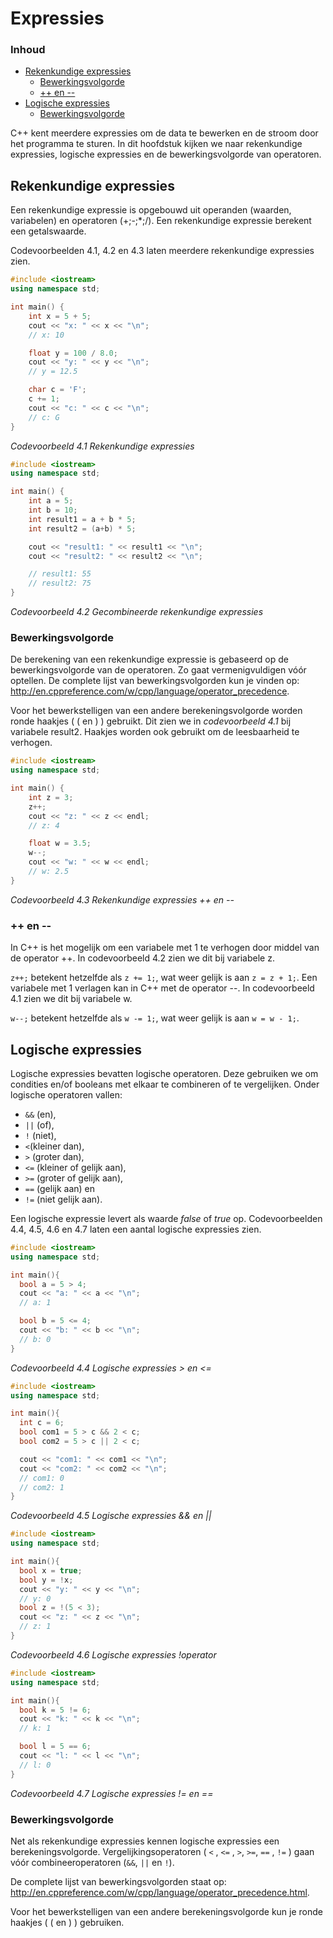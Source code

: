 # Expressies[](title-id) <!-- omit in toc -->

### Inhoud[](toc-id) <!-- omit in toc -->
- [Rekenkundige expressies](#rekenkundige-expressies)
  - [Bewerkingsvolgorde](#bewerkingsvolgorde)
  - [++ en --](#-en---)
- [Logische expressies](#logische-expressies)
  - [Bewerkingsvolgorde](#bewerkingsvolgorde-1)


C++ kent meerdere expressies om de data te bewerken en de stroom door het programma
te sturen. In dit hoofdstuk kijken we naar rekenkundige expressies, logische
expressies en de bewerkingsvolgorde van operatoren.

## Rekenkundige expressies
Een rekenkundige expressie is opgebouwd uit operanden (waarden, variabelen) en operatoren (+;-;*;/). Een rekenkundige expressie berekent een getalswaarde. 

Codevoorbeelden 4.1, 4.2 en 4.3 laten meerdere rekenkundige expressies zien.

```cpp
#include <iostream>
using namespace std;

int main() {
    int x = 5 + 5;
    cout << "x: " << x << "\n";
    // x: 10

    float y = 100 / 8.0;
    cout << "y: " << y << "\n";
    // y = 12.5

    char c = 'F';
    c += 1;
    cout << "c: " << c << "\n";
    // c: G
}
```
*Codevoorbeeld 4.1 Rekenkundige expressies*

```cpp
#include <iostream>
using namespace std;

int main() {
    int a = 5;
    int b = 10;
    int result1 = a + b * 5;
    int result2 = (a+b) * 5;

    cout << "result1: " << result1 << "\n";
    cout << "result2: " << result2 << "\n";

    // result1: 55
    // result2: 75
}
```
*Codevoorbeeld 4.2 Gecombineerde rekenkundige expressies*

### Bewerkingsvolgorde
De berekening van een rekenkundige expressie is gebaseerd op de bewerkingsvolgorde van de operatoren. Zo gaat vermenigvuldigen vóór optellen. 
De complete lijst van bewerkingsvolgorden kun je vinden op: http://en.cppreference.com/w/cpp/language/operator_precedence.

Voor het bewerkstelligen
van een andere berekeningsvolgorde worden ronde haakjes ( ( en ) ) gebruikt. Dit zien
we in *codevoorbeeld 4.1* bij variabele result2. Haakjes worden ook gebruikt om de leesbaarheid te verhogen.

```cpp
#include <iostream>
using namespace std;

int main() {
    int z = 3;
    z++;
    cout << "z: " << z << endl;
    // z: 4

    float w = 3.5;
    w--;
    cout << "w: " << w << endl;
    // w: 2.5
}
```
*Codevoorbeeld 4.3 Rekenkundige expressies ++ en --*

### ++ en --
In C++ is het mogelijk om een variabele met 1 te verhogen door middel van de operator ++. In codevoorbeeld 4.2 zien we dit bij variabele z.

`z++;` betekent hetzelfde als `z += 1;`, wat weer gelijk is aan `z = z + 1;`. Een variabele met
1 verlagen kan in C++ met de operator --. In codevoorbeeld 4.1 zien we dit bij
variabele w.  

`w--;` betekent hetzelfde als `w -= 1;`, wat weer gelijk is aan `w = w - 1;`.

## Logische expressies

Logische expressies bevatten logische operatoren. Deze gebruiken we om condities
en/of booleans met elkaar te combineren of te vergelijken. Onder logische operatoren
vallen:
- `&&` (en), 
- `||` (of), 
- `!` (niet), 
- `<`(kleiner dan), 
- `>` (groter dan), 
- `<=` (kleiner of gelijk aan), 
- `>=` (groter of gelijk aan), 
- `==` (gelijk aan) en 
- `!=` (niet gelijk aan). 

Een logische expressie levert als waarde *false* of *true* op. Codevoorbeelden 4.4, 4.5, 4.6 en 4.7 laten een aantal logische expressies zien.

```cpp
#include <iostream>
using namespace std;

int main(){
  bool a = 5 > 4;
  cout << "a: " << a << "\n";
  // a: 1

  bool b = 5 <= 4;
  cout << "b: " << b << "\n";
  // b: 0
}
```
*Codevoorbeeld 4.4 Logische expressies > en <=*

```cpp
#include <iostream>
using namespace std;

int main(){
  int c = 6;
  bool com1 = 5 > c && 2 < c;
  bool com2 = 5 > c || 2 < c;

  cout << "com1: " << com1 << "\n";
  cout << "com2: " << com2 << "\n";
  // com1: 0
  // com2: 1
}
```
*Codevoorbeeld 4.5 Logische expressies && en ||*

```cpp
#include <iostream>
using namespace std;

int main(){
  bool x = true;
  bool y = !x;
  cout << "y: " << y << "\n";
  // y: 0
  bool z = !(5 < 3);
  cout << "z: " << z << "\n";
  // z: 1
}
```
*Codevoorbeeld 4.6 Logische expressies !operator*

```cpp
#include <iostream>
using namespace std;

int main(){
  bool k = 5 != 6;
  cout << "k: " << k << "\n";
  // k: 1

  bool l = 5 == 6;
  cout << "l: " << l << "\n";
  // l: 0
}
```
*Codevoorbeeld 4.7 Logische expressies != en ==*

### Bewerkingsvolgorde
Net als rekenkundige expressies kennen logische expressies een berekeningsvolgorde.
Vergelijkingsoperatoren ( `<` , `<=` , `>`, `>=`, `==` , `!=` ) gaan vóór combineeroperatoren
(`&&`, `||` en `!`).

De complete lijst van bewerkingsvolgorden staat op: <http://en.cppreference.com/w/cpp/language/operator_precedence.html>.

Voor het bewerkstelligen van een andere berekeningsvolgorde kun je ronde haakjes ( ( en ) ) gebruiken.

